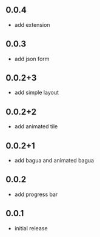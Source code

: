 ## 0.0.4

* add extension

## 0.0.3

* add json form

## 0.0.2+3

* add simple layout

## 0.0.2+2

* add animated tile

## 0.0.2+1

* add bagua and animated bagua

## 0.0.2

* add progress bar

## 0.0.1

* initial release
